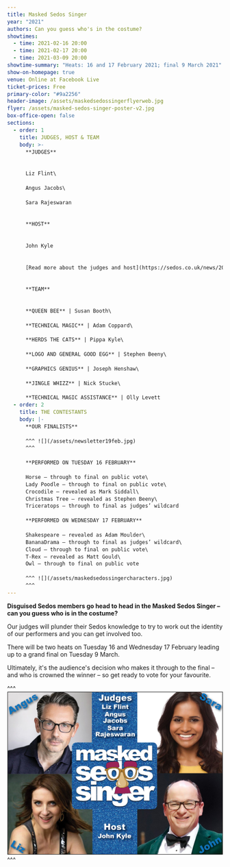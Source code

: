 ```yaml
---
title: Masked Sedos Singer
year: "2021"
authors: Can you guess who's in the costume?
showtimes:
  - time: 2021-02-16 20:00
  - time: 2021-02-17 20:00
  - time: 2021-03-09 20:00
showtime-summary: "Heats: 16 and 17 February 2021; final 9 March 2021"
show-on-homepage: true
venue: Online at Facebook Live
ticket-prices: Free
primary-color: "#9a2256"
header-image: /assets/maskedsedossingerflyerweb.jpg
flyer: /assets/masked-sedos-singer-poster-v2.jpg
box-office-open: false
sections:
  - order: 1
    title: JUDGES, HOST & TEAM
    body: >-
      **JUDGES**


      Liz Flint\

      Angus Jacobs\

      Sara Rajeswaran


      **HOST**


      John Kyle


      [Read more about the judges and host](https://sedos.co.uk/news/2021-01-07-judges-revealed-and-sign-up-to-sing)


      **TEAM**


      **QUEEN BEE** | Susan Booth\

      **TECHNICAL MAGIC** | Adam Coppard\

      **HERDS THE CATS** | Pippa Kyle\

      **LOGO AND GENERAL GOOD EGG** | Stephen Beeny\

      **GRAPHICS GENIUS** | Joseph Henshaw\

      **JINGLE WHIZZ** | Nick Stucke\

      **TECHNICAL MAGIC ASSISTANCE** | Olly Levett
  - order: 2
    title: THE CONTESTANTS
    body: |-
      **OUR FINALISTS**

      ^^^ ![](/assets/newsletter19feb.jpg)
      ^^^ 

      **PERFORMED ON TUESDAY 16 FEBRUARY**

      Horse – through to final on public vote\
      Lady Poodle – through to final on public vote\
      Crocodile – revealed as Mark Siddall\
      Christmas Tree – revealed as Stephen Beeny\
      Triceratops – through to final as judges’ wildcard

      **PERFORMED ON WEDNESDAY 17 FEBRUARY**

      Shakespeare – revealed as Adam Moulder\
      BananaDrama – through to final as judges’ wildcard\
      Cloud – through to final on public vote\
      T-Rex – revealed as Matt Gould\
      Owl – through to final on public vote

      ^^^ ![](/assets/maskedsedossingercharacters.jpg)
      ^^^
---
```

**Disguised Sedos members go head to head in the Masked Sedos Singer – can you guess who is in the costume?**

Our judges will plunder their Sedos knowledge to try to work out the identity of our performers and you can get involved too. 

There will be two heats on Tuesday 16 and Wednesday 17 February leading up to a grand final on Tuesday 9 March. 

Ultimately, it's the audience's decision who makes it through to the final – and who is crowned the winner – so get ready to vote for your favourite.

^^^ ![](/assets/judgeshost3.jpg)
^^^